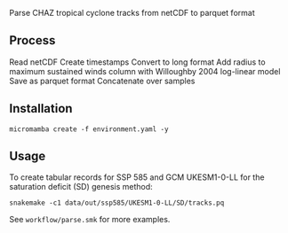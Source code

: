 Parse CHAZ tropical cyclone tracks from netCDF to parquet format

## Process

Read netCDF
Create timestamps
Convert to long format
Add radius to maximum sustained winds column with Willoughby 2004 log-linear model
Save as parquet format
Concatenate over samples

## Installation

```shell
micromamba create -f environment.yaml -y
```

## Usage

To create tabular records for SSP 585 and GCM UKESM1-0-LL for the
saturation deficit (SD) genesis method:
```shell
snakemake -c1 data/out/ssp585/UKESM1-0-LL/SD/tracks.pq
```

See `workflow/parse.smk` for more examples.
